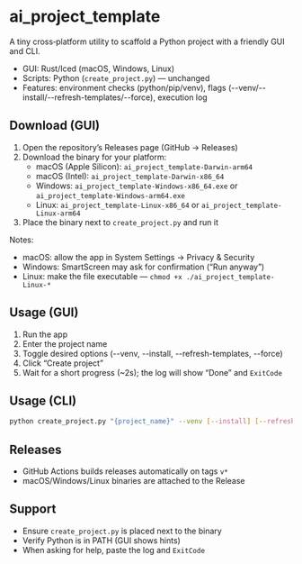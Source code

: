 # ai_project_template

A tiny cross‑platform utility to scaffold a Python project with a friendly GUI and CLI.

- GUI: Rust/Iced (macOS, Windows, Linux)
- Scripts: Python (`create_project.py`) — unchanged
- Features: environment checks (python/pip/venv), flags (--venv/--install/--refresh-templates/--force), execution log

## Download (GUI)
1) Open the repository’s Releases page (GitHub → Releases)
2) Download the binary for your platform:
   - macOS (Apple Silicon): `ai_project_template-Darwin-arm64`
   - macOS (Intel): `ai_project_template-Darwin-x86_64`
   - Windows: `ai_project_template-Windows-x86_64.exe` or `ai_project_template-Windows-arm64.exe`
   - Linux: `ai_project_template-Linux-x86_64` or `ai_project_template-Linux-arm64`
3) Place the binary next to `create_project.py` and run it

Notes:
- macOS: allow the app in System Settings → Privacy & Security
- Windows: SmartScreen may ask for confirmation (“Run anyway”)
- Linux: make the file executable — `chmod +x ./ai_project_template-Linux-*`

## Usage (GUI)
1) Run the app
2) Enter the project name
3) Toggle desired options (--venv, --install, --refresh-templates, --force)
4) Click “Create project”
5) Wait for a short progress (~2s); the log will show “Done” and `ExitCode`

## Usage (CLI)
```bash
python create_project.py "{project_name}" --venv [--install] [--refresh-templates] [--force]
```

## Releases
- GitHub Actions builds releases automatically on tags `v*`
- macOS/Windows/Linux binaries are attached to the Release

## Support
- Ensure `create_project.py` is placed next to the binary
- Verify Python is in PATH (GUI shows hints)
- When asking for help, paste the log and `ExitCode`